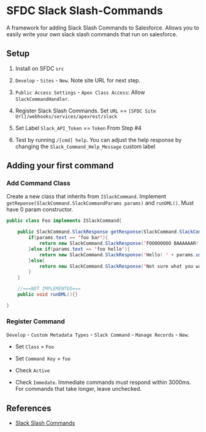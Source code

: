 # SFDC Slack Slash-Commands

A framework for adding Slack Slash Commands to Salesforce.  Allows you to easily write your own slack slash commands that run on salesforce.

## Setup

1. Install on SFDC `src`

2. `Develop` - `Sites` - `New`.  Note site URL for next step.

3. `Public Access Settings` - `Apex Class Access`: Allow `SlackCommandHandler`.

4. Register Slack Slash Commands.  Set `URL` == `[SFDC Site Url]/webhooks/services/apexrest/slack`

5. Set Label `Slack_API_Token` == `Token` From Step #4

6. Test by running `/[cmd] help`. You can adjust the help response by changing the `Slack_Command_Help_Message` custom label

## Adding your first command

### Add Command Class

Create a new class that inherits from `ISlackCommand`.  Implement `getReponse(SlackCommand.SlackCommandParams params)` and `runDML()`.  Must have 0 param constructor.

``` java
public class Foo implements ISlackCommand{

    public SlackCommand.SlackResponse getResponse(SlackCommand.SlackCommandParams params){
        if(params.text == 'foo bar'){
            return new SlackCommand.SlackResponse('FOOOOOOOO BAAAAAAR!');
        }else if(params.text == 'foo hello'){
            return new SlackCommand.SlackResponse('Hello! ' + params.userName);
        }else{
            return new SlackCommand.SlackResponse('Not sure what you want... Try `/[cmd] foo bar` or `/[cmd] foo hello`');
        }
    }

    //===NOT IMPLEMENTED===
    public void runDML(){}

}
```

### Register Command

`Develop` - `Custom Metadata Types` - `Slack Command` - `Manage Records` - `New`.

* Set `Class` = `Foo`

* Set `Command Key` = `foo`

* Check `Active`

* Check `Immedate`.  Immediate commands must respond within 3000ms.  For commands that take longer, leave unchecked.

## References

* [Slack Slash Commands](https://api.slack.com/slash-commands)